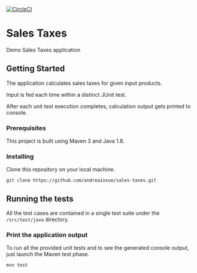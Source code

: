 [![CircleCI](https://circleci.com/gh/andreaiosue/sales-taxes.svg?style=svg)](https://circleci.com/gh/andreaiosue/sales-taxes)

# Sales Taxes

Demo Sales Taxes application

## Getting Started

The application calculates sales taxes for given input products.

Input is fed each time within a distinct JUnit test.

After each unit test execution completes, calculation output gets printed to console.

### Prerequisites

This project is built using Maven 3 and Java 1.8.

### Installing

Clone this repository on your local machine.

```
git clone https://github.com/andreaiosue/sales-taxes.git
```

## Running the tests

All the test cases are contained in a single test suite under the `/src/test/java` directory.

### Print the application output

To run all the provided unit tests and to see the generated console output, just launch the Maven test phase.

```
mvn test
```

